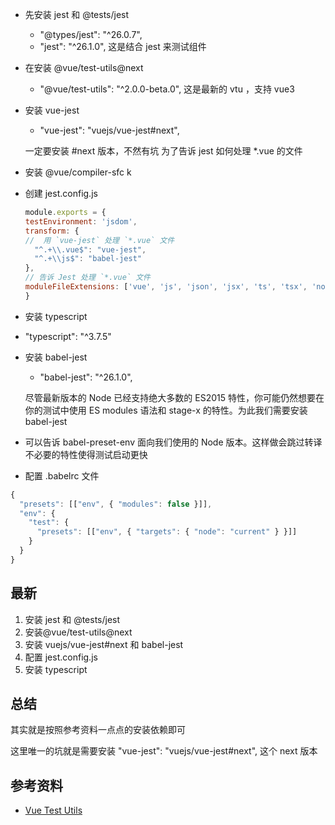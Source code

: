 
- 先安装 jest 和 @tests/jest
	-   "@types/jest": "^26.0.7",
	-    "jest": "^26.1.0",
	这是结合 jest 来测试组件
	
- 在安装 @vue/test-utils@next
	-  "@vue/test-utils": "^2.0.0-beta.0",
	这是最新的 vtu ，支持 vue3
	
- 安装 vue-jest
	- "vue-jest": "vuejs/vue-jest#next",

	一定要安装 #next 版本，不然有坑
	为了告诉 jest 如何处理 *.vue 的文件
	
- 安装 @vue/compiler-sfc k
	
- 创建 jest.config.js
	
	```js
	module.exports = {
    testEnvironment: 'jsdom',
    transform: {
	//  用 `vue-jest` 处理 `*.vue` 文件
      "^.+\\.vue$": "vue-jest",
      "^.+\\js$": "babel-jest"
    },
	// 告诉 Jest 处理 `*.vue` 文件
    moduleFileExtensions: ['vue', 'js', 'json', 'jsx', 'ts', 'tsx', 'node'],
  }
	```

- 安装 typescript
	
- "typescript": "^3.7.5"
	
- 安装 babel-jest
	-  "babel-jest": "^26.1.0",

	尽管最新版本的 Node 已经支持绝大多数的 ES2015 特性，你可能仍然想要在你的测试中使用 ES modules 语法和 stage-x 的特性。为此我们需要安装 babel-jest
	
- 可以告诉 babel-preset-env 面向我们使用的 Node 版本。这样做会跳过转译不必要的特性使得测试启动更快

- 配置 .babelrc 文件

```js
{
  "presets": [["env", { "modules": false }]],
  "env": {
    "test": {
      "presets": [["env", { "targets": { "node": "current" } }]]
    }
  }
}
```

## 最新

1. 安装 jest 和 @tests/jest
2. 安装@vue/test-utils@next
3. 安装 vuejs/vue-jest#next 和 babel-jest
4. 配置 jest.config.js
5. 安装 typescript



## 总结

其实就是按照参考资料一点点的安装依赖即可

这里唯一的坑就是需要安装  "vue-jest": "vuejs/vue-jest#next", 这个 next 版本


## 参考资料
- [Vue Test Utils](https://vue-test-utils.vuejs.org/zh/installation/)